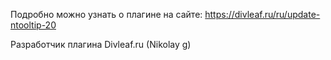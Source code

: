 Подробно можно узнать о плагине на сайте: https://divleaf.ru/ru/update-ntooltip-20

Разработчик плагина Divleaf.ru (Nikolay g)
